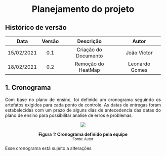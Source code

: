 # <center> Planejamento do projeto

## Histórico de versão

| Data | Versão | Descrição | Autor|
| :-: | :-: | :-: | :-: |
| 15/02/2021 | 0.1 | Criação do Documento | João Victor |
| 18/02/2021 | 0.2 | Remoção do HeatMap | Leonardo Gomes |

<div align="justify">

## 1. Cronograma

Com base no plano de ensino, foi definido um cronograma seguindo os artefatos exigidos para cada ponto de controle. As datas de entregas foram estabelecidas com um prazo de alguns dias de antecedencia das datas do plano de ensino para possibilitar analise de erros e problemas.

<p align='center'>
    <img src='assets/images/cronograma.png'>
    <figcaption align='center'>
        <b>Figura 1: Cronograma definido pela equipe</b>
        <br>
        <small>Fonte: Autor</small>
    </figcaption>
</p>

Esse cronograma está sujeito a alterações


</div>
